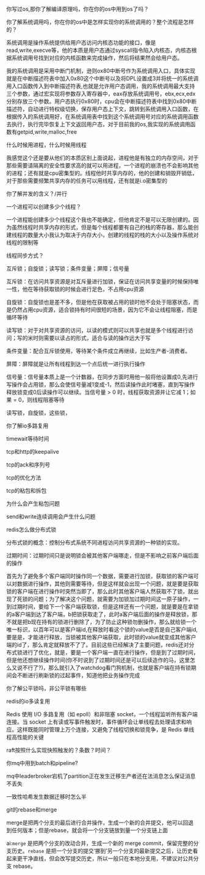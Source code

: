 你写过os,那你了解编译原理吗，你在你的os中用到os了吗？

你了解系统调用吗，你在你的os中是怎样实现你的系统调用的？整个流程是怎样的？

系统调用是操作系统提供给用户态访问内核态功能的接口，像是read,write,execve等，他的本质是用户态通过syscall指令陷入内核态，内核态根据系统调用号找到对应的内核函数来完成操作，然后将结果然会给用户态。

我的系统调用是采用中断门机制，逊则ox80中断号作为系统调用入口，具体实现就是在中断描述符表中加入0x80这个中断号以及将DPL设置成3并将统一的系统调用入口函数传入到中断描述符表,也就是允许用户态调用，我的系统调用最大支持三个参数，通过宏实现将参数存入寄存器中，eax存放系统调用号，ebx,ecx,edx分别存放三个参数。用户态执行0x80时，cpu会在中断描述符表中找到0x80中断描述符，自动进行特权级切换，保存用户态上下文，跳转到系统调用入口函数，在根据传入的系统调用好，在系统调用表中找到这个系统调用号对应的系统调用函数去执行，执行完毕恢复上下文返回用户态，对于目前我的os,我实现的系统调用函数有getpid,write,malloc,free

什么时候用进程，什么时候用线程

我感觉这个还是要从他们的本质区别上面说起，进程他是有独立的内存空间，对于那些需要请隔离的安全性要求高的就可以用进程，一个进程的崩溃也不会影响其他的进程；还有就是cpu密集型的。线程他时共享内存的，他的创建和销毁开销低，对于那些需要频繁共享内存的任务可以用线程，还有就是i.o密集型的

你了解并发的含义？/并行

一个进程可以创建多少个线程？

一个进程能创建多少个线程这个我也不能确定，但他肯定不是可以无限创建的。因为虽然线程时共享内存的形式，但是每个线程都要有自己的栈的寄存器，那么能创建线程的数量大小我认为取决于内存大小，创建的线程的栈的大小以及操作系统对线程的限制等

线程同步方式？

互斥锁；自旋锁；读写锁；条件变量；屏障；信号量

互斥锁：在访问共享资源是对互斥量进行加锁，保证在访问共享变量的时候保持唯一性，他在等待获取锁的时候会进行足色，不占用cpu资源

自旋锁：自旋锁也是差不多，但是他在获取被占用的锁时他不会处于阻塞状态，而是仍然占用cpu资源，适合锁持有时间很短的场景，因为它不会让线程阻塞，而是循环等待

读写锁：对于对共享资源的访问，以读的模式则可以共享也就是多个线程进行访问；写的米时则需要以读占的形式，适合与读的操作远大于写

条件变量：配合互斥锁使用，等待某个条件成立再继续，比如生产者-消费者。

屏障：屏障就是让所有线程到达一个点后统一进行执行操作

信号量：信号量本质上是一个计数器，在同步方面时用他一般将他设置成0,先进行写操作会占用锁，那么会使信号量减1变成-1，然后读操作此时堵塞，直到写操作释放锁变成0后读操作可以继续。当信号量 > 0 时，线程获取资源并让它减 1；如果 = 0，则线程阻塞等待

读写锁，自旋锁，这些锁，

你了解io多路复用

timewait等待时间

tcp和http的keepalive

tcp的ack和序列号

tcp的优化方法

tcp的粘包和拆包

为什么会产生粘包问题

send和write连续调用会产生什么问题

redis怎么做分布式锁

分布式锁的概念：控制分布式系统不同进程访问共享资源的一种锁的实现。

过期时间：过期时间只是说明锁会被其他客户端哪走，但是不影响之前客户端后面的操作

首先为了避免多个客户端同时操作同一个数据，需要进行加锁，获取锁的客户端可以对数据进行操作，其他则需要等待，但是这样就会出现一个问题，就是要是获取锁的客户端在进行操作时突然当即了，那么此时其他客户端人然获取不了锁，就出现了死锁的问题；为了解决这个问题，就需要为加锁加过期时间这一原子操作，一到过期时间，要给下一个客户端获取锁，但是这样还有一个问题，就是要是在拿锁的a客户端到达了客户端，b把锁获取走了，此时a客户端后面的操作是释放锁，那不就是把b现在持有的锁进行删除了，为了防止这种锁勿删操作，那么就给锁一个唯一标识，以百年可以是客户端id,在释放时看这个锁的value是否是自己客户端id,要是是，才能进行释放，当锁被其他客户端获取，此时锁的value就变成其他客户端的id了，那么肯定就释放不了了。目前这些已经解决了主要问题，redis还对分布式锁进行了优化，就是，要是一个客户端一直在进行操作，但是到了过期时间，但是他还想继续操作时间(你不时说到了过期时间还是可以后续造作的马，这里怎么又说不行了?)，那么就引入了watchdog看门狗机制，也就是客户端在持有锁期间会不断进行刷新锁的过起事件，知道他把业务操作完成

你了解公平锁吗，非公平锁有哪些

redis的io多读复用

Redis 使用 I/O 多路复用（如 epoll）和非阻塞 socket，一个线程监听所有客户端连接。当 socket 上有读或写事件触发时，事件循环会让单线程去处理请求和响应。这样既能同时管理上万个连接，又避免了线程切换和锁竞争，是 Redis 单线程高性能的关键

raft按照什么实现快照触发的？条数？时间？

你mq中用到batch和pipeline?

mq中leaderbroker宕机了partition正在发生迁移生产者还在法消息怎么保证消息不丢失

一致性哈希发生数据迁移时怎么半

git的rebase和merge

merge是把两个分支的最后进行合并操作，生成一个新的合并提交，他可以回退到任何版本；但是rebase，就会将一个分支链放到量一个分支链上面

ai:`merge` 是把两个分支的改动合并，生成一个新的 merge commit，保留完整的分支历史。`rebase` 是把一个分支的提交‘挪到’另一个分支的最新提交之后，让历史看起来更干净直线，但会改写提交历史，所以一般只在本地分支用，不建议对公共分支 rebase。


















































